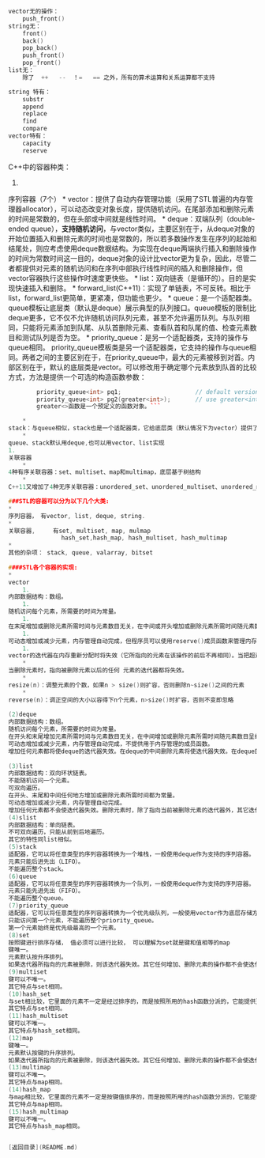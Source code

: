 ```C
vector无的操作：
    push_front()
string无：
    front()
    back()
    pop_back()
    push_front()
    pop_front()
list无：
    除了  ++   --  ！=   == 之外，所有的算术运算和关系运算都不支持
```
```C
string 特有：
    substr
    append
    replace
    find
    compare
vector特有：
    capacity
    reserve
```

C++中的容器种类：

1. 
序列容器（7个）
    * 
vector：提供了自动内存管理功能（采用了STL普遍的内存管理器allocator），可以动态改变对象长度，提供随机访问。在尾部添加和删除元素的时间是常数的，但在头部或中间就是线性时间。
    * 
deque：双端队列（double-ended queue），**支持随机访问**，与vector类似，主要区别在于，从deque对象的开始位置插入和删除元素的时间也是常数的，所以若多数操作发生在序列的起始和结尾处，则应考虑使用deque数据结构。为实现在deque两端执行插入和删除操作的时间为常数时间这一目的，deque对象的设计比vector更为复杂，因此，尽管二者都提供对元素的随机访问和在序列中部执行线性时间的插入和删除操作，但vector容器执行这些操作时速度更快些。
    * 
list：双向链表（是循环的）。目的是实现快速插入和删除。
    * 
forward_list(C++11)：实现了单链表，不可反转。相比于list，forward_list更简单，更紧凑，但功能也更少。
    * 
queue：是一个适配器类。queue模板让底层类（默认是deque）展示典型的队列接口。queue模板的限制比deque更多，它不仅不允许随机访问队列元素，甚至不允许遍历队列。与队列相同，只能将元素添加到队尾、从队首删除元素、查看队首和队尾的值、检查元素数目和测试队列是否为空。
    * 
priority_queue：是另一个适配器类，支持的操作与queue相同。
        priority_queue模板类是另一个适配器类，它支持的操作与queue相同。两者之间的主要区别在于，在priority_queue中，最大的元素被移到对首。内部区别在于，默认的底层类是vector。可以修改用于确定哪个元素放到队首的比较方式，方法是提供一个可选的构造函数参数：
```C++
        priority_queue<int> pq1;                     // default version
        priority_queue<int> pg2(greater<int>);       // use greater<int> to order
        greater<>函数是一个预定义的函数对象。```

    * 
stack：与queue相似，stack也是一个适配器类，它给底层类（默认情况下为vector）提供了典型的栈接口。
    * 
queue、stack默认用deque,也可以用vector、list实现
1. 
关联容器
    * 
4种有序关联容器：set、multiset、map和multimap，底层基于树结构
    * 
C++11又增加了4种无序关联容器：unordered_set、unordered_multiset、unordered_map和unordered_multimap，底层基于hash。

###STL的容器可以分为以下几个大类:
* 
序列容器，　有vector, list, deque, string.
* 
关联容器,     有set, multiset, map, mulmap
               hash_set,hash_map, hash_multiset, hash_multimap
* 
其他的杂项： stack, queue, valarray, bitset
 
####STL各个容器的实现:
* 
vector
    1. 
内部数据结构：数组。
    1. 
随机访问每个元素，所需要的时间为常量。
    1. 
在末尾增加或删除元素所需时间与元素数目无关，在中间或开头增加或删除元素所需时间随元素数目呈线性变化。
    1. 
可动态增加或减少元素，内存管理自动完成，但程序员可以使用reserve()成员函数来管理内存。
    1. 
vector的迭代器在内存重新分配时将失效（它所指向的元素在该操作的前后不再相同）。当把超过capacity()-size()个元素插入 vector中时，内存会重新分配，所有的迭代器都将失效；否则，指向当前元素以后的任何元素的迭代器都将失效。
    * 
当删除元素时，指向被删除元素以后的任何 元素的迭代器都将失效。   
    * 
resize(n)：调整元素的个数，如果n > size()则扩容，否则删除n~size()之间的元素
    * 
reverse(n)：调正空间的大小以容得下n个元素，n>size()时扩容，否则不变即忽略
 
(2)deque
内部数据结构：数组。
随机访问每个元素，所需要的时间为常量。
在开头和末尾增加元素所需时间与元素数目无关，在中间增加或删除元素所需时间随元素数目呈线性变化。
可动态增加或减少元素，内存管理自动完成，不提供用于内存管理的成员函数。
增加任何元素都将使deque的迭代器失效。在deque的中间删除元素将使迭代器失效。在deque的头或尾删除元素时，只有指向该元素的迭代器失效。
 
(3)list
内部数据结构：双向环状链表。
不能随机访问一个元素。
可双向遍历。
在开头、末尾和中间任何地方增加或删除元素所需时间都为常量。
可动态增加或减少元素，内存管理自动完成。
增加任何元素都不会使迭代器失效。删除元素时，除了指向当前被删除元素的迭代器外，其它迭代器都不会失效。
(4)slist
内部数据结构：单向链表。
不可双向遍历，只能从前到后地遍历。
其它的特性同list相似。
(5)stack
适配器，它可以将任意类型的序列容器转换为一个堆栈，一般使用deque作为支持的序列容器。
元素只能后进先出（LIFO）。
不能遍历整个stack。
(6)queue
适配器，它可以将任意类型的序列容器转换为一个队列，一般使用deque作为支持的序列容器。
元素只能先进先出（FIFO）。
不能遍历整个queue。
(7)priority_queue
适配器，它可以将任意类型的序列容器转换为一个优先级队列，一般使用vector作为底层存储方式。
只能访问第一个元素，不能遍历整个priority_queue。
第一个元素始终是优先级最高的一个元素。
(8)set
按照键进行排序存储， 值必须可以进行比较， 可以理解为set就是键和值相等的map
键唯一。
元素默认按升序排列。
如果迭代器所指向的元素被删除，则该迭代器失效。其它任何增加、删除元素的操作都不会使迭代器失效。
(9)multiset
键可以不唯一。
其它特点与set相同。
(10)hash_set
与set相比较，它里面的元素不一定是经过排序的，而是按照所用的hash函数分派的，它能提供更快的搜索速度（当然跟hash函数有关）。hash_set将key进行hash， 然后将key放在hash值对应的桶中， 原理可以这样理解， hash_set就是key， value相等的hash_map
其它特点与set相同。
(11)hash_multiset
键可以不唯一。
其它特点与hash_set相同。
(12)map
键唯一。
元素默认按键的升序排列。
如果迭代器所指向的元素被删除，则该迭代器失效。其它任何增加、删除元素的操作都不会使迭代器失效。
(13)multimap
键可以不唯一。
其它特点与map相同。
(14)hash_map
与map相比较，它里面的元素不一定是按键值排序的，而是按照所用的hash函数分派的，它能提供更快的搜索速度（当然也跟hash函数有关）。
其它特点与map相同。
(15)hash_multimap
键可以不唯一。
其它特点与hash_map相同。


[返回目录](README.md)